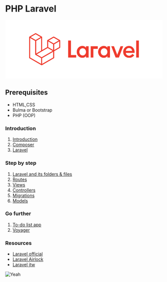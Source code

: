 # PHP Laravel
![Laravel](assets/laravel-6-logo.png)

## Prerequisites
- HTML,CSS
- Bulma or Bootstrap
- PHP (OOP)

### Introduction

1. [Introduction](01.Introduction/a.introduction.md)
2. [Composer](01.Introduction/b.composer.md)
3. [Laravel](01.Introduction/c.laravel.md)

### Step by step
1. [Laravel and its folders & files](02.TheBasics/a.hierachy.md)
2. [Routes](02.TheBasics/b.routes.md)
3. [Views](02.TheBasics/c.views.md)
4. [Controllers]()
5. [Migrations]()
6. [Models]()

### Go further

1. [To-do list app]()
2. [Voyager]()

### Resources
- [Laravel official](https://laravel.com/)
- [Laravel Airlock](https://github.com/laravel/airlock)
- [Laravel jtw](https://github.com/tymondesigns/jwt-auth)


![Yeah](https://media.giphy.com/media/eoxomXXVL2S0E/giphy.gif)